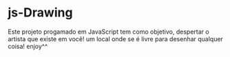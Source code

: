 # js-Drawing
Este projeto progamado em JavaScript tem como objetivo, despertar o artista que existe em você! um local onde se é livre para desenhar qualquer coisa! enjoy^^
